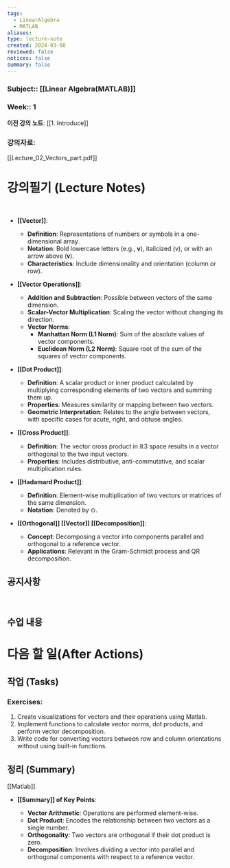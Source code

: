 ```yaml
---
tags:
  - LinearAlgebra
  - MATLAB
aliases: 
type: lecture-note
created: 2024-03-08
reviewed: false
notices: false
summary: false
---
```

### **Subject**:: [[Linear Algebra(MATLAB)]]
### **Week**:: 1

**이전 강의 노트**: [[1. Introduce]]

### 강의자료: 
[[Lecture_02_Vectors_part.pdf]]


# 강의필기 (Lecture Notes)
<br>

- **[[Vector]]**:
    
    - **Definition**: Representations of numbers or symbols in a one-dimensional array.
    - **Notation**: Bold lowercase letters (e.g., **v**), italicized (v), or with an arrow above (𝐯).
    - **Characteristics**: Include dimensionality and orientation (column or row).
- **[[Vector Operations]]**:
    
    - **Addition and Subtraction**: Possible between vectors of the same dimension.
    - **Scalar-Vector Multiplication**: Scaling the vector without changing its direction.
    - **Vector Norms**:
        - **Manhattan Norm (L1 Norm)**: Sum of the absolute values of vector components.
        - **Euclidean Norm (L2 Norm)**: Square root of the sum of the squares of vector components.
- **[[Dot Product]]**:
    
    - **Definition**: A scalar product or inner product calculated by multiplying corresponding elements of two vectors and summing them up.
    - **Properties**: Measures similarity or mapping between two vectors.
    - **Geometric Interpretation**: Relates to the angle between vectors, with specific cases for acute, right, and obtuse angles.
- **[[Cross Product]]**:
    
    - **Definition**: The vector cross product in ℝ3 space results in a vector orthogonal to the two input vectors.
    - **Properties**: Includes distributive, anti-commutative, and scalar multiplication rules.
- **[[Hadamard Product]]**:
    
    - **Definition**: Element-wise multiplication of two vectors or matrices of the same dimension.
    - **Notation**: Denoted by ⊙.
- **[[Orthogonal]] [[Vector]] [[Decomposition]]**:
    
    - **Concept**: Decomposing a vector into components parallel and orthogonal to a reference vector.
    - **Applications**: Relevant in the Gram-Schmidt process and QR decomposition.

## 공지사항
<br>



## 수업 내용


# 다음 할 일(After Actions)
## 작업 (Tasks)

### Exercises:
1. Create visualizations for vectors and their operations using Matlab.
2. Implement functions to calculate vector norms, dot products, and perform vector decomposition.
3. Write code for converting vectors between row and column orientations without using built-in functions.

## 정리 (Summary)
[[Matlab]]
- **[[Summary]] of Key Points**:
    
    - **Vector Arithmetic**: Operations are performed element-wise.
    - **Dot Product**: Encodes the relationship between two vectors as a single number.
    - **Orthogonality**: Two vectors are orthogonal if their dot product is zero.
    - **Decomposition**: Involves dividing a vector into parallel and orthogonal components with respect to a reference vector.


